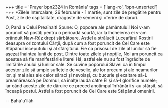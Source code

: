 +++
title = 'Prayer bpn2324 in România'
tags = ['lang-ro', 'bpn-unsorted']
+++
*Zilele Intercalare, 26 februarie - 1 martie, sunt zile de pregătire pentru Post, zile de ospitalitate, dragoste de semeni şi oferire de daruri.

O, Pană a Celui Preaînalt! Spune:
O, popoare ale pământului! Noi v-am poruncit să postiţi pentru o perioadă scurtă, iar la încheierea ei v-am orânduit Naw-Rúz drept sărbătoare. Astfel a strălucit Luceafărul Rostirii deasupra orizontului Cărţii, după cum a fost poruncit de Cel Care este Stăpânul începutului şi al sfârşitului. Fie ca prisosul de zile al lunilor să fie aşezat înaintea lunii de post. Dintre toate zilele şi nopţile, Noi am poruncit ca acestea să fie manifestările literei Há, astfel ele nu au fost îngrădite de limitările anului şi lunilor sale. Se cuvine poporului Slavei ca în timpul acestor zile să umple sufletele de veselie, ale lor precum şi ale neamurilor lor, şi mai ales ale celor săraci şi nevoiaşi, cu bucurie şi exaltare să-L preamărească pe Domnul, să înalţe laudă către El şi să-I glorifice numele; iar când aceste zile de dăruire ce preced anotimpul înfrânării s-au sfârşit, să înceapă postul. Astfel a fost poruncit de Cel Care este Stăpânul omenirii.

-- Bahá'u'lláh
